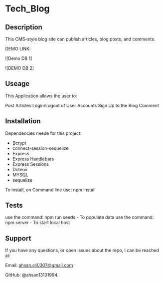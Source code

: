 # Tech_Blog

## Description

This CMS-style blog site can publish articles, blog posts, and comments.

DEMO LINK: 

![Demo DB 1]

![DEMO DB 2]

## Useage

This Application allows the user to:

Post Articles
Login/Logout of User Accounts
Sign Up to the Blog
Comment

## Installation

Dependencies neede for this project:

- Bcrypt
- connect-session-sequelize
- Express
- Express Handlebars
- Express Sessions
- Dotenv
- MYSQL
- sequelize

To install, on Command line use: npm install

## Tests

use the command: npm run seeds - To populate data
use the command: npm server - To start local host 

## Support

If you have any questions, or open issues about the repo, I can be reached at: 

Email: ahsan.ali0307@gmail.com 

GitHub: @ahsan13101994.



